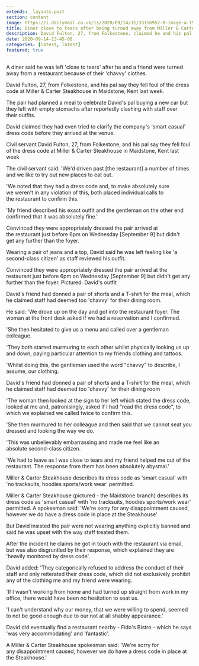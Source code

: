 ```yaml
---
extends: _layouts.post
section: content
image: https://i.dailymail.co.uk/1s/2020/09/14/11/33156952-0-image-a-19_1600079357971.jpg 
title: Diner close to tears after being turned away from Miller & Carter Steakhouse for chavvy clothes 
description: David Fulton, 27, from Folkestone, claimed he and his pal, dressed in jeans, tees and shorts, fell foul of the smart casual dress code at Miller & Carter Steakhouse in Maidstone, Kent last week. 
date: 2020-09-14-13-45-08 
categories: [latest, latest] 
featured: true 
--- 
```

A diner said he was left 'close to tears' after he and a friend were turned away from a restaurant because of their 'chavvy' clothes.

David Fulton, 27, from Folkestone, and his pal say they fell foul of the dress code at Miller & Carter Steakhouse in Maidstone, Kent last week.

The pair had planned a meal to celebrate David's pal buying a new car but they left with empty stomachs after reportedly clashing with staff over their outfits.

David claimed they had even tried to clarify the company's 'smart casual' dress code before they arrived at the venue.

Civil servant David Fulton, 27, from Folkestone, and his pal say they fell foul of the dress code at Miller & Carter Steakhouse in Maidstone, Kent last week

The civil servant said: 'We'd driven past [the restaurant] a number of times and we like to try out new places to eat out.

'We noted that they had a dress code and, to make absolutely sure we weren't in any violation of this, both placed individual calls to the restaurant to confirm this.

'My friend described his exact outfit and the gentleman on the other end confirmed that it was absolutely fine.'

Convinced they were appropriately dressed the pair arrived at the restaurant just before 6pm on Wednesday [September 9] but didn't get any further than the foyer.

Wearing a pair of jeans and a top, David said he was left feeling like 'a second-class citizen' as staff reviewed his outfit.

Convinced they were appropriately dressed the pair arrived at the restaurant just before 6pm on Wednesday [September 9] but didn't get any further than the foyer. Pictured: David's outfit

David's friend had donned a pair of shorts and a T-shirt for the meal, which he claimed staff had deemed too 'chavvy' for their dining room.

He said: 'We drove up on the day and got into the restaurant foyer. The woman at the front desk asked if we had a reservation and I confirmed.

'She then hesitated to give us a menu and called over a gentleman colleague. 

'They both started murmuring to each other whilst physically looking us up and down, paying particular attention to my friends clothing and tattoos.

'Whilst doing this, the gentleman used the word "chavvy" to describe, I assume, our clothing.

David's friend had donned a pair of shorts and a T-shirt for the meal, which he claimed staff had deemed too 'chavvy' for their dining room

'The woman then looked at the sign to her left which stated the dress code, looked at me and, patronisingly, asked if I had "read the dress code", to which we explained we called twice to confirm this.

'She then murmured to her colleague and then said that we cannot seat you dressed and looking the way we do.

'This was unbelievably embarrassing and made me feel like an absolute second-class citizen.

'We had to leave as I was close to tears and my friend helped me out of the restaurant. The response from them has been absolutely abysmal.'

Miller & Carter Steakhouse describes its dress code as 'smart casual' with 'no tracksuits, hoodies sports/work wear' permitted.

Miller & Carter Steakhouse (pictured - the Maidstone branch) describes its dress code as 'smart casual' with 'no tracksuits, hoodies sports/work wear' permitted. A spokesman said: 'We're sorry for any disappointment caused, however we do have a dress code in place at the Steakhouse'

But David insisted the pair were not wearing anything explicitly banned and said he was upset with the way staff treated them.

After the incident he claims he got in touch with the restaurant via email, but was also disgruntled by their response, which explained they are 'heavily monitored by dress code'.

David added: 'They categorically refused to address the conduct of their staff and only reiterated their dress code, which did not exclusively prohibit any of the clothing me and my friend were wearing.

'If I wasn't working from home and had turned up straight from work in my office, there would have been no hesitation to seat us.

'I can't understand why our money, that we were willing to spend, seemed to not be good enough due to our not at all shabby appearance.'

David did eventually find a restaurant nearby - Fido's Bistro - which he says 'was very accommodating' and 'fantastic'.

A Miller & Carter Steakhouse spokesman said: 'We're sorry for any disappointment caused, however we do have a dress code in place at the Steakhouse.' 

